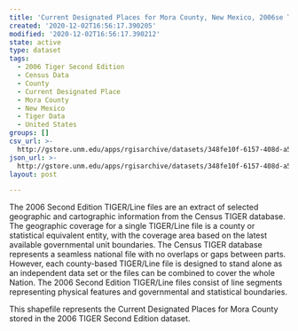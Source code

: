 ```yaml
---
title: 'Current Designated Places for Mora County, New Mexico, 2006se TIGER'
created: '2020-12-02T16:56:17.390205'
modified: '2020-12-02T16:56:17.390212'
state: active
type: dataset
tags:
  - 2006 Tiger Second Edition
  - Census Data
  - County
  - Current Designated Place
  - Mora County
  - New Mexico
  - Tiger Data
  - United States
groups: []
csv_url: >-
  http://gstore.unm.edu/apps/rgisarchive/datasets/348fe10f-6157-408d-a5b1-39166feef5ed/tgr2006se_mora_placecu.derived.csv
json_url: >-
  http://gstore.unm.edu/apps/rgisarchive/datasets/348fe10f-6157-408d-a5b1-39166feef5ed/tgr2006se_mora_placecu.derived.json
layout: post

---
```

The 2006 Second Edition TIGER/Line files are an extract of selected geographic and cartographic information from the Census TIGER database.  The geographic coverage for a single TIGER/Line file is a county or statistical equivalent entity, with the coverage area based on the latest available governmental unit boundaries. The Census TIGER database represents a seamless national file with no overlaps or gaps between parts.  However, each county-based TIGER/Line file is designed to stand alone as an independent data set or the files can be combined to cover the whole Nation.  The 2006 Second Edition  TIGER/Line files consist of line segments representing physical features and governmental and statistical boundaries.  

This shapefile represents the Current Designated Places for Mora County stored in the 2006 TIGER Second Edition dataset.
